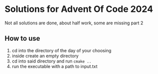 # Solutions for Advent Of Code 2024
Not all solutions are done, about half work, some are missing part 2
## How to use
1. cd into the directory of the day of your choosing
2. inside create an empty directory
3. cd into said directory and run `cmake ..`
4. run the executable with a path to input.txt
